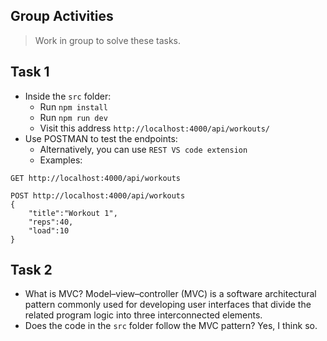 ## Group Activities

> Work in group to solve these tasks.

## Task 1

- Inside the `src` folder:
  - Run `npm install`
  - Run `npm run dev`
  - Visit this address `http://localhost:4000/api/workouts/`
- Use POSTMAN to test the endpoints:
  - Alternatively, you can use `REST VS code extension`
  - Examples:

```http
GET http://localhost:4000/api/workouts
```

```http
POST http://localhost:4000/api/workouts
{
    "title":"Workout 1",
    "reps":40,
    "load":10
}
```

## Task 2

- What is MVC?
Model–view–controller (MVC) is a software architectural pattern commonly used for developing user interfaces that divide the related program logic into three interconnected elements.
- Does the code in the `src` folder follow the MVC pattern?
Yes, I think so.